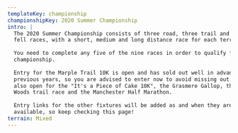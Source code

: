 ```yaml
---
templateKey: championship
championshipKey: 2020 Summer Championship
intro: |
  The 2020 Summer Championship consists of three road, three trail and three
  fell races, with a short, medium and long distance race for each terrain.
  
  You need to complete any five of the nine races in order to qualify for the
  championship.
  
  Entry for the Marple Trail 10K is open and has sold out well in advance in 
  previous years, so you are advised to enter now to avoid missing out. Entry is
  also open for the "It's a Piece of Cake 10K", the Grasmere Gallop, the Worsley
  Woods trail race and the Manchester Half Marathon.
  
  Entry links for the other fixtures will be added as and when they are 
  available, so keep checking this page!
terrain: Mixed
---
```

